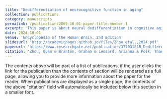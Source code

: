 ```yaml
---
title: "Dedifferentiation of neurocognitive function in aging"
collection: publications
category: manuscripts
permalink: /publication/2009-10-01-paper-title-number-1
excerpt: 'This paper is about neural dedifferentiation in cognitive aging'
date: 2024-10-01
venue: 'Encyclopedia of the Human Brain, 2nd Edition'
slidesurl: 'http://academicpages.github.io/files/Zhou_etal.,2024.pdf'
paperurl: 'https://www.researchgate.net/publication/377031848_Dedifferentiation_of_neurocognitive_function_in_aging'
citation: 'Zhou, Quan & Branton, Graham & Lessard, Arianna & Polk, Thad. (2024). Dedifferentiation of neurocognitive function in aging. 10.1016/B978-0-12-820480-1.00019-X.'
---
```


The contents above will be part of a list of publications, if the user clicks the link for the publication than the contents of section will be rendered as a full page, allowing you to provide more information about the paper for the reader. When publications are displayed as a single page, the contents of the above "citation" field will automatically be included below this section in a smaller font.